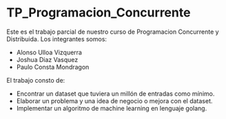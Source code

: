 # TP_Programacion_Concurrente
Este es el trabajo parcial de nuestro curso de Programacion Concurrente y Distribuida.
Los integrantes somos:
  - Alonso Ulloa Vizquerra
  - Joshua Diaz Vasquez
  - Paulo Consta Mondragon

El trabajo consto de:
  - Encontrar un dataset que tuviera un millón de entradas como mínimo.
  - Elaborar un problema y una idea de negocio o mejora con el dataset.
  - Implementar un algoritmo de machine learning en lenguaje golang.
